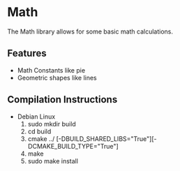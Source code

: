 # Math

The Math library allows for some basic math calculations.	


## Features
* Math Constants like pie
* Geometric shapes like lines

## Compilation Instructions

* Debian Linux
   1. sudo  mkdir build
   2. cd build
   3. cmake ../ [-DBUILD_SHARED_LIBS="True"][-DCMAKE_BUILD_TYPE="True"]
   4. make
   5. sudo make install
